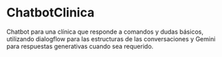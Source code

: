 # ChatbotClinica
Chatbot para una clínica que responde a comandos y dudas básicos, utilizando dialogflow para las estructuras de las conversaciones y Gemini para respuestas generativas cuando sea requerido.
